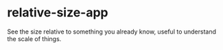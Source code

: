 relative-size-app
=================

See the size relative to something you already know, useful to understand the scale of things.
